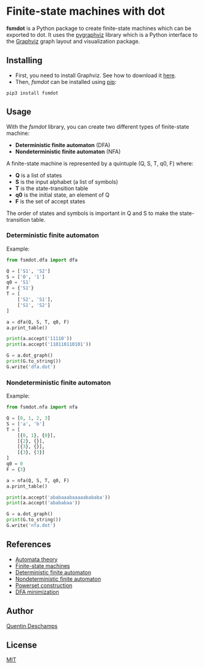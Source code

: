# Finite-state machines with dot

**fsmdot** is a Python package to create finite-state machines which can be exported to dot. It uses the [pygraphviz](https://pygraphviz.github.io/) library which is a Python interface to the [Graphviz](https://graphviz.org/) graph layout and visualization package.

## Installing
- First, you need to install Graphviz. See how to download it [here](https://graphviz.org/download/).
- Then, *fsmdot* can be installed using [pip](https://pip.pypa.io/en/stable/):
```
pip3 install fsmdot
```

## Usage
With the *fsmdot* library, you can create two different types of finite-state machine:
- **Deterministic finite automaton** (DFA)
- **Nondeterministic finite automaton** (NFA)

A finite-state machine is represented by a quintuple (Q, S, T, q0, F) where:
- **Q** is a list of states
- **S** is the input alphabet (a list of symbols)
- **T** is the state-transition table
- **q0** is the initial state, an element of Q
- **F** is the set of accept states

The order of states and symbols is important in Q and S
to make the state-transition table.

### Deterministic finite automaton
Example:
```python
from fsmdot.dfa import dfa

Q = ['S1', 'S2']
S = ['0', '1']
q0 = 'S1'
F = {'S1'}
T = [
    ['S2', 'S1'],
    ['S1', 'S2']
]

a = dfa(Q, S, T, q0, F)
a.print_table()

print(a.accept('11110'))
print(a.accept('110110110101'))

G = a.dot_graph()
print(G.to_string())
G.write('dfa.dot')
```

### Nondeterministic finite automaton
Example:
```python
from fsmdot.nfa import nfa

Q = [0, 1, 2, 3]
S = ['a', 'b']
T = [
    [{0, 1}, {0}],
    [{2}, {}],
    [{3}, {}],
    [{3}, {3}]
]
q0 = 0
F = {3}

a = nfa(Q, S, T, q0, F)
a.print_table()

print(a.accept('ababaaabaaaaabababa'))
print(a.accept('abababaa'))

G = a.dot_graph()
print(G.to_string())
G.write('nfa.dot')
```

## References
- [Automata theory](https://en.wikipedia.org/wiki/Automata_theory)
- [Finite-state machines](https://en.wikipedia.org/wiki/Finite-state_machine)
- [Deterministic finite automaton](https://en.wikipedia.org/wiki/Deterministic_finite_automaton)
- [Nondeterministic finite automaton](https://en.wikipedia.org/wiki/Nondeterministic_finite_automaton)
- [Powerset construction](https://en.wikipedia.org/wiki/Powerset_construction)
- [DFA minimization](https://en.wikipedia.org/wiki/DFA_minimization)

## Author
[Quentin Deschamps](mailto:quentindeschamps18@gmail.com)

## License
[MIT](https://choosealicense.com/licenses/mit/)
